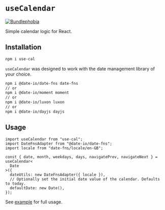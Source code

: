 # `useCalendar`

[![Bundlephobia](https://badgen.net/bundlephobia/minzip/use-cal)](https://bundlephobia.com/result?p=use-cal)

Simple calendar logic for React.

## Installation

```bash
npm i use-cal
```

`useCalendar` was designed to work with the date management library of your choice.

```bash
npm i @date-io/date-fns date-fns
// or
npm i @date-io/moment moment
// or
npm i @date-io/luxon luxon
// or
npm i @date-io/dayjs dayjs
```

## Usage

```tsx
import useCalendar from "use-cal";
import DateFnsAdapter from "@date-io/date-fns";
import locale from "date-fns/locale/en-GB";

const { date, month, weekdays, days, navigatePrev, navigateNext } = useCalendar<
  Date
>({
  dateUtils: new DateFnsAdapter({ locale }),
  // Optionally set the initial date value of the calendar. Defaults to today.
  defaultDate: new Date(),
});
```

See [example](https://github.com/stuart-williams/use-calendar/blob/main/pages/index.tsx) for full usage.
